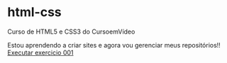 # html-css
 Curso de HTML5 e CSS3 do CursoemVídeo

Estou aprendendo a criar sites e agora vou gerenciar meus repositórios!! 
<a href="https://feemdeus0310.github.io/html-css/exercicios/ex001/index.html">Executar exercicio 001</a>